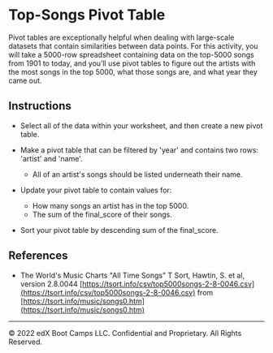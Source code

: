 # Top-Songs Pivot Table

Pivot tables are exceptionally helpful when dealing with large-scale datasets that contain similarities between data points. For this activity, you will take a 5000-row spreadsheet containing data on the top-5000 songs from 1901 to today, and you’ll use pivot tables to figure out the artists with the most songs in the top 5000, what those songs are, and what year they came out.

## Instructions

* Select all of the data within your worksheet, and then create a new pivot table.

* Make a pivot table that can be filtered by 'year' and contains two rows: 'artist' and 'name'.

  * All of an artist's songs should be listed underneath their name.

* Update your pivot table to contain values for:

  * How many songs an artist has in the top 5000.
  * The sum of the final_score of their songs.

* Sort your pivot table by descending sum of the final_score.

## References

* The World's Music Charts "All Time Songs" T Sort, Hawtin, S. et al, version 2.8.0044 [https://tsort.info/csv/top5000songs-2-8-0046.csv](https://tsort.info/csv/top5000songs-2-8-0046.csv) from [https://tsort.info/music/songs0.htm](https://tsort.info/music/songs0.htm)

---

© 2022 edX Boot Camps LLC. Confidential and Proprietary. All Rights Reserved.
